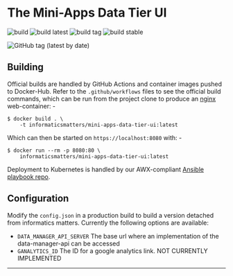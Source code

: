 # The Mini-Apps Data Tier UI

![build](https://github.com/InformaticsMatters/mini-apps-data-tier-ui/workflows/build/badge.svg)
![build latest](https://github.com/InformaticsMatters/mini-apps-data-tier-ui/workflows/build%20latest/badge.svg)
![build tag](https://github.com/InformaticsMatters/mini-apps-data-tier-ui/workflows/build%20tag/badge.svg)
![build stable](https://github.com/InformaticsMatters/mini-apps-data-tier-ui/workflows/build%20stable/badge.svg)

![GitHub tag (latest by date)](https://img.shields.io/github/v/tag/InformaticsMatters/mini-apps-data-tier-ui)

## Building

Official builds are handled by GitHub Actions and container images pushed
to Docker-Hub. Refer to the `.github/workflows` files to see the official
build commands, which can be run from the project clone to produce an
[nginx] web-container: -

    $ docker build . \
        -t informaticsmatters/mini-apps-data-tier-ui:latest

Which can then be started on `https://localhost:8080` with: -

    $ docker run --rm -p 8080:80 \
        informaticsmatters/mini-apps-data-tier-ui:latest

Deployment to Kubernetes is handled by our AWX-compliant [Ansible playbook repo].

## Configuration

Modify the `config.json` in a production build to build a version detached from informatics matters.
Currently the following options are available:

- `DATA_MANAGER_API_SERVER` The base url where an implementation of the data-manager-api can be accessed
- `GANALYTICS_ID` The ID for a google analytics link. NOT CURRENTLY IMPLEMENTED

---

[ansible playbook repo]: https://github.com/InformaticsMatters/mini-apps-data-tier-ui-ansible
[nginx]: https://hub.docker.com/_/nginx

